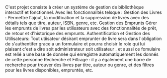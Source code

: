  C'est projet consiste à créer un système de gestion de bibliothèque interactif et fonctionnel. Avec les fonctionnalités telsque :
Gestion des Livres :
 Permettre l'ajout, la modification et la suppression de livres avec des détails tels que titre, auteur, ISBN, genre, etc.
Gestion des Emprunts 
 Gérer les emprunts de livres par les utilisateurs avec des fonctionnalités de prêt, de retour et d'historique des emprunts.
Authentification et Gestion des Utilisateurs:
Tout utiisateur désirant emprunter de livre sera dans l'obligation de s'authentifer grace a un formulaire et pourra choisir le role qui lui plaisant c'est a dire soit administrateur soit utilisateur .
et aussi ce fomulaire est relié a une base de donnée qui enregistre automatiquement les donnés de cette personne 
 Recherche et Filtrage :
 il y a également une barre de  recherche pour trouver des livres par titre, auteur ou genre, et des filtres pour les livres disponibles, empruntés, etc.

